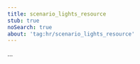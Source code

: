 ```yaml
---
title: scenario_lights_resource
stub: true
noSearch: true
about: 'tag:hr/scenario_lights_resource'
---
```

  ...
